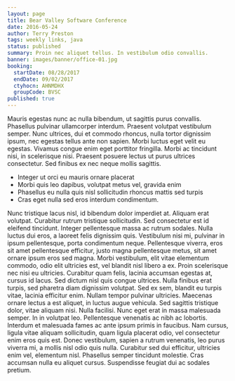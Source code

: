```yaml
---
layout: page
title: Bear Valley Software Conference
date: 2016-05-24
author: Terry Preston
tags: weekly links, java
status: published
summary: Proin nec aliquet tellus. In vestibulum odio convallis.
banner: images/banner/office-01.jpg
booking:
  startDate: 08/28/2017
  endDate: 09/02/2017
  ctyhocn: AHNMDHX
  groupCode: BVSC
published: true
---
```

Mauris egestas nunc ac nulla bibendum, ut sagittis purus convallis. Phasellus pulvinar ullamcorper interdum. Praesent volutpat vestibulum semper. Nunc ultrices, dui et commodo rhoncus, nulla tortor dignissim ipsum, nec egestas tellus ante non sapien. Morbi luctus eget velit eu egestas. Vivamus congue enim eget porttitor fringilla. Morbi ac tincidunt nisi, in scelerisque nisi. Praesent posuere lectus ut purus ultrices consectetur. Sed finibus ex nec neque mollis sagittis.

* Integer ut orci eu mauris ornare placerat
* Morbi quis leo dapibus, volutpat metus vel, gravida enim
* Phasellus eu nulla quis nisl sollicitudin rhoncus mattis sed turpis
* Cras eget nulla sed eros interdum condimentum.

Nunc tristique lacus nisl, id bibendum dolor imperdiet at. Aliquam erat volutpat. Curabitur rutrum tristique sollicitudin. Sed consectetur est id eleifend tincidunt. Integer pellentesque massa ac rutrum sodales. Nulla luctus dui eros, a laoreet felis dignissim quis. Vestibulum nisi mi, pulvinar in ipsum pellentesque, porta condimentum neque. Pellentesque viverra, eros sit amet pellentesque efficitur, justo magna pellentesque metus, sit amet ornare ipsum eros sed magna. Morbi vestibulum, elit vitae elementum commodo, odio elit ultricies est, vel blandit nisl libero a ex. Proin scelerisque nec nisi eu ultricies. Curabitur quam felis, lacinia accumsan egestas at, cursus id lacus. Sed dictum nisl quis congue ultrices. Nulla finibus erat turpis, sed pharetra diam dignissim volutpat. Sed ex sem, blandit eu turpis vitae, lacinia efficitur enim. Nullam tempor pulvinar ultricies.
Maecenas ornare lectus a est aliquet, in luctus augue vehicula. Sed sagittis tristique dolor, vitae aliquam nisi. Nulla facilisi. Nunc eget erat in massa malesuada semper. In in volutpat leo. Pellentesque venenatis ac nibh ac lobortis. Interdum et malesuada fames ac ante ipsum primis in faucibus. Nam cursus, ligula vitae aliquam sollicitudin, quam ligula placerat odio, vel consectetur enim eros quis est. Donec vestibulum, sapien a rutrum venenatis, leo purus viverra mi, a mollis nisl odio quis nulla. Curabitur sed dui efficitur, ultricies enim vel, elementum nisl. Phasellus semper tincidunt molestie. Cras accumsan nulla eu aliquet cursus. Suspendisse feugiat dui ac sodales pretium.
